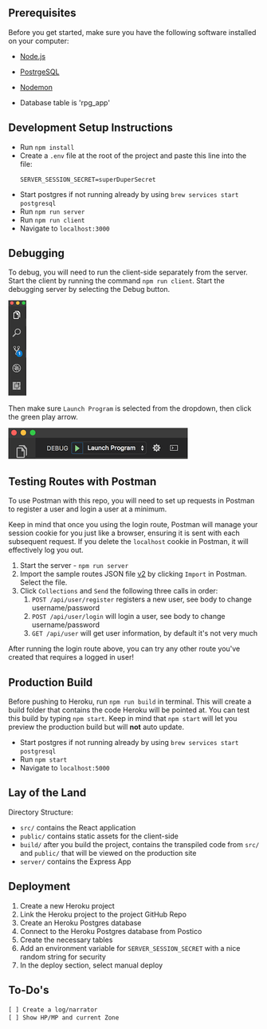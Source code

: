 ## Prerequisites

Before you get started, make sure you have the following software installed on your computer:

-   [Node.js](https://nodejs.org/en/)
-   [PostrgeSQL](https://www.postgresql.org/)
-   [Nodemon](https://nodemon.io/)

-   Database table is 'rpg_app'

## Development Setup Instructions

-   Run `npm install`
-   Create a `.env` file at the root of the project and paste this line into the file:
    ```
    SERVER_SESSION_SECRET=superDuperSecret
    ```
-   Start postgres if not running already by using `brew services start postgresql`
-   Run `npm run server`
-   Run `npm run client`
-   Navigate to `localhost:3000`

## Debugging

To debug, you will need to run the client-side separately from the server. Start the client by running the command `npm run client`. Start the debugging server by selecting the Debug button.

![VSCode Toolbar](documentation/images/vscode-toolbar.png)

Then make sure `Launch Program` is selected from the dropdown, then click the green play arrow.

![VSCode Debug Bar](documentation/images/vscode-debug-bar.png)

## Testing Routes with Postman

To use Postman with this repo, you will need to set up requests in Postman to register a user and login a user at a minimum.

Keep in mind that once you using the login route, Postman will manage your session cookie for you just like a browser, ensuring it is sent with each subsequent request. If you delete the `localhost` cookie in Postman, it will effectively log you out.

1. Start the server - `npm run server`
2. Import the sample routes JSON file [v2](./PostmanPrimeSoloRoutesv2.json) by clicking `Import` in Postman. Select the file.
3. Click `Collections` and `Send` the following three calls in order:
    1. `POST /api/user/register` registers a new user, see body to change username/password
    2. `POST /api/user/login` will login a user, see body to change username/password
    3. `GET /api/user` will get user information, by default it's not very much

After running the login route above, you can try any other route you've created that requires a logged in user!

## Production Build

Before pushing to Heroku, run `npm run build` in terminal. This will create a build folder that contains the code Heroku will be pointed at. You can test this build by typing `npm start`. Keep in mind that `npm start` will let you preview the production build but will **not** auto update.

-   Start postgres if not running already by using `brew services start postgresql`
-   Run `npm start`
-   Navigate to `localhost:5000`

## Lay of the Land

Directory Structure:

-   `src/` contains the React application
-   `public/` contains static assets for the client-side
-   `build/` after you build the project, contains the transpiled code from `src/` and `public/` that will be viewed on the production site
-   `server/` contains the Express App

## Deployment

1. Create a new Heroku project
1. Link the Heroku project to the project GitHub Repo
1. Create an Heroku Postgres database
1. Connect to the Heroku Postgres database from Postico
1. Create the necessary tables
1. Add an environment variable for `SERVER_SESSION_SECRET` with a nice random string for security
1. In the deploy section, select manual deploy

## To-Do's

    [ ] Create a log/narrator
    [ ] Show HP/MP and current Zone
